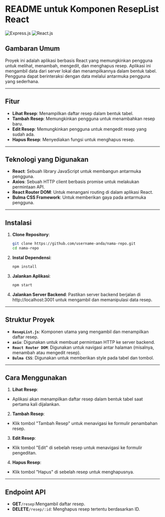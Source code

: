 # **README untuk Komponen ResepList React**

![Express.js](https://img.shields.io/badge/Express.js-404D59?style=for-the-badge&logo=express&logoColor=white)
![React.js](https://img.shields.io/badge/React.js-61DAFB?style=for-the-badge&logo=react&logoColor=white)

## **Gambaran Umum**
Proyek ini adalah aplikasi berbasis React yang memungkinkan pengguna untuk melihat, menambah, mengedit, dan menghapus resep. Aplikasi ini mengambil data dari server lokal dan menampilkannya dalam bentuk tabel. Pengguna dapat berinteraksi dengan data melalui antarmuka pengguna yang sederhana.

---

## **Fitur**
- **Lihat Resep**: Menampilkan daftar resep dalam bentuk tabel.
- **Tambah Resep**: Memungkinkan pengguna untuk menambahkan resep baru.
- **Edit Resep**: Memungkinkan pengguna untuk mengedit resep yang sudah ada.
- **Hapus Resep**: Menyediakan fungsi untuk menghapus resep.

---

## **Teknologi yang Digunakan**
- **React**: Sebuah library JavaScript untuk membangun antarmuka pengguna.
- **Axios**: Sebuah HTTP client berbasis promise untuk melakukan permintaan API.
- **React Router DOM**: Untuk menangani routing di dalam aplikasi React.
- **Bulma CSS Framework**: Untuk memberikan gaya pada antarmuka pengguna.

---

## **Instalasi**
1. **Clone Repository**:
   ```bash
   git clone https://github.com/username-anda/nama-repo.git
   cd nama-repo
   ```
2. **Instal Dependensi**:
   ```bash
   npm install
   ```
3. **Jalankan Aplikasi**:
   ```bash
   npm start
   ```
4. **Jalankan Server Backend**: Pastikan server backend berjalan di http://localhost:3001 untuk mengambil dan memanipulasi data resep.

---

## Struktur Proyek
- **`ResepList.js`**: Komponen utama yang mengambil dan menampilkan daftar resep.
- **`axio`**: Digunakan untuk membuat permintaan HTTP ke server backend.
- **`React Router DOM`**: Digunakan untuk navigasi antar halaman (misalnya, menambah atau mengedit resep).
- **`Bulma CSS`**: Digunakan untuk memberikan style pada tabel dan tombol.

---

## Cara Menggunakan
1. **Lihat Resep**:
- Aplikasi akan menampilkan daftar resep dalam bentuk tabel saat pertama kali dijalankan.
2. **Tambah Resep**:
- Klik tombol "Tambah Resep" untuk menavigasi ke formulir penambahan resep.
3. **Edit Resep**:
- Klik tombol "Edit" di sebelah resep untuk menavigasi ke formulir pengeditan.
4. **Hapus Resep**:
- Klik tombol "Hapus" di sebelah resep untuk menghapusnya.

---

## Endpoint API
- **GET**`/resep`:Mengambil daftar resep.
- **DELETE**`/resep/:id`: Menghapus resep tertentu berdasarkan ID.
